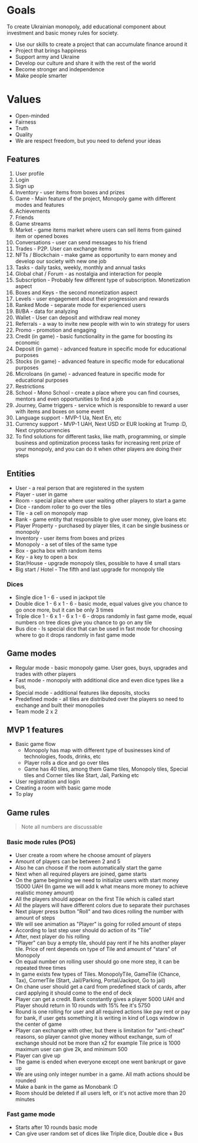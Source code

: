# Goals

To create Ukrainian monopoly, add educational component
about investment and basic money rules for society.

* Use our skills to create a project that can accumulate finance around it
* Project that brings happiness
* Support army and Ukraine
* Develop our culture and share it with the rest of the world
* Become stronger and independence
* Make people smarter

# Values

* Open-minded
* Fairness
* Truth
* Quality
* We are respect freedom, but you need to defend your ideas

## Features

1. User profile
2. Login
3. Sign up
4. Inventory - user items from boxes and prizes
5. Game - Main feature of the project, Monopoly game with different modes and features
6. Achievements
7. Friends
8. Game streams
9. Market - game items market where users can sell items from gained item or opened boxes
10. Conversations - user can send messages to his friend
11. Trades - P2P. User can exchange items
12. NFTs / Blockchain - make game as opportunity to earn money and develop our society with new one job
13. Tasks - daily tasks, weekly, monthly and annual tasks
14. Global chat / Forum - as nostalgia and interaction for people
15. Subscription - Probably few different type of subscription. Monetization aspect
16. Boxes and Keys - the second monetization aspect
17. Levels - user engagement about their progression and rewards
18. Ranked Mode - separate mode for experienced users
19. BI/BA - data for analyzing
20. Wallet - User can deposit and withdraw real money
21. Referrals - a way to invite new people with win to win strategy for users
22. Promo - promotion and engaging
23. Credit (in game) - basic functionality in the game for boosting its economic
24. Deposit (in game) - advanced feature in specific mode for educational purposes
25. Stocks (in game) - advanced feature in specific mode for educational purposes
26. Microloans (in game) - advanced feature in specific mode for educational purposes
27. Restrictions
28. School - Mono School - create a place where you can find courses, mentors and even opportunities to find a job
29. Journey, Game triggers - service which is responsible to reward a user with items and boxes on some event
30. Language support - MVP-1 Ua, Next En, etc
31. Currency support - MVP-1 UAH, Next USD or EUR looking at Trump :D, Next cryptocurrencies
32. To find solutions for different tasks, like math, programming, or simple business and optimization process tasks for
    increasing rent prize of your monopoly, and you can do it when other players are doing their steps

## Entities

* User - a real person that are registered in the system
* Player - user in game
* Room - special place where user waiting other players to start a game
* Dice - random roller to go over the tiles
* Tile - a cell on monopoly map
* Bank - game entity that responsible to give user money, give loans etc
* Player Property - purchased by player tiles, it can be single business or monopoly
* Inventory - user items from boxes and prizes
* Monopoly - a set of tiles of the same type
* Box - gacha box with random items
* Key - a key to open a box
* Star/House - upgrade monopoly tiles, possible to have 4 small stars
* Big start / Hotel - The fifth and last upgrade for monopoly tile

### Dices

* Single dice 1 - 6 - used in jackpot tile
* Double dice 1 - 6 x 1 - 6 - basic mode, equal values give you chance to go once more, but it can be only 3 times
* Triple dice 1 - 6 x 1 - 6 x 1 - 6 - drops randomly in fast game mode, equal numbers on tree dices give you chance to go on any tile
* Bus dice - Is special dice that can be used in fast mode for choosing where to go it drops randomly in fast game mode

## Game modes

* Regular mode - basic monopoly game. User goes, buys, upgrades and trades with other players
* Fast mode - monopoly with additional dice and even dice types like a bus,
* Special mode - additional features like deposits, stocks
* Predefined mode - all tiles are distributed over the players so need to exchange and built their monopolies
* Team mode 2 x 2

## MVP 1 features

* Basic game flow
    * Monopoly has map with different type of businesses kind of technologies, foods, drinks, etc
    * Player rolls a dice and go over tiles
    * Game has 40 tiles, among them Game tiles, Monopoly tiles, Special tiles and Corner tiles like Start, Jail, Parking
      etc
* User registration and login
* Creating a room with basic game mode
* To play

## Game rules

> Note all numbers are discussable

### Basic mode rules (POS)

* User create a room where he choose amount of players
* Amount of players can be between 2 and 5
* Also he can choose if the room automatically start the game
* Next when all required players are joined, game starts
* On the game beginning we need to initialize users with start money 15000 UAH (In game we will add k what means more
  money to achieve realistic money amount)
* All the players should appear on the first Tile which is called start
* All the players will have different colors due to separate their purchases
* Next player press button "Roll" and two dices rolling the number with amount of steps
* We will see animation as "Player" is going for rolled amount of steps
* According to last step user should do action of its "Tile"
* After, next player do his rolling
* "Player" can buy a empty tile, should pay rent if he hits another player tile. Price of rent depends on type of Tile
  and amount of "stars" of Monopoly
* On equal number on rolling user should go one more step, it can be repeated three times
* In game exists few types of Tiles. MonopolyTile, GameTile (Chance, Tax), CornerTile (Start, Jail/Parking,
  Portal/Jackpot, Go to jail)
* On chane user should get a card from predefined stack of cards, after card applying it should come to the end of deck
* Player can get a credit. Bank constantly gives a player 5000 UAH and Player should return in 10 rounds with 15% fee
  it's 5750
* Round is one rolling for user and all required actions like pay rent or pay for bank, if user gets something it is
  writing in kind of Logs window in the center of game
* Player can exchange with other, but there is limitation for "anti-cheat" reasons, so player cannot give money without
  exchange, sum of exchange should not be more than x2 for example Tile price is 1000 maximum user can give 2k, and
  minimum 500
* Player can give up
* The game is ended when everyone except one went bankrupt or gave up
* We are using only integer number in a game. All math actions should be rounded
* Make a bank in the game as Monobank :D
* Room should be deleted if all users left, or it's not active more than 20 minutes

### Fast game mode

* Starts after 10 rounds basic mode
* Can give user random set of dices like Triple dice, Double dice + Bus
